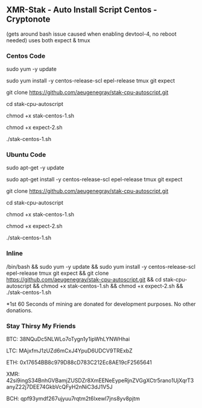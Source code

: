 ## XMR-Stak - Auto Install Script Centos - Cryptonote
(gets around bash issue caused when enabling devtool-4, no reboot needed) uses both expect & tmux

### Centos Code
sudo yum -y update

sudo yum install -y centos-release-scl epel-release tmux git expect

git clone https://github.com/aeugenegray/stak-cpu-autoscript.git

cd stak-cpu-autoscript

chmod +x stak-centos-1.sh

chmod +x expect-2.sh

./stak-centos-1.sh

### Ubuntu Code
sudo apt-get -y update

sudo apt-get install -y centos-release-scl epel-release tmux git expect

git clone https://github.com/aeugenegray/stak-cpu-autoscript.git

cd stak-cpu-autoscript

chmod +x stak-centos-1.sh

chmod +x expect-2.sh

./stak-centos-1.sh

### Inline

/bin/bash && sudo yum -y update && sudo yum install -y centos-release-scl epel-release tmux git expect && git clone https://github.com/aeugenegray/stak-cpu-autoscript.git && cd stak-cpu-autoscript && chmod +x stak-centos-1.sh && chmod +x expect-2.sh && ./stak-centos-1.sh


*1st 60 Seconds of mining are donated for development purposes. No other donations.

### Stay Thirsy My Friends
BTC: 38NQuDc5NLWLo7oTygn1y1ipWhLYNWHhai

LTC: MAjxfmJ1zUZd6mCxJ4YpuD6UDCV9TRExbZ

ETH: 0x17654BB8c979D88cD783C212Ec8AE19cF2565641

XMR: 42si9ingS34BnhGVBamjZUSDZr8XmEENeEypeRjnZVGgXCtr5rano1UjXqrT3anyZ22j7DEE74GkbVcQFyH2nNiC3dJ1V5J

BCH: qpf93ymdf267ujyuu7rqtm2t6lxewl7jns8yv8pjtm

